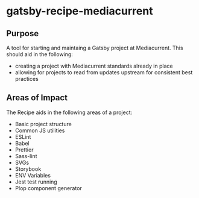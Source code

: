 # gatsby-recipe-mediacurrent

## Purpose

A tool for starting and maintaing a Gatsby project at Mediacurrent.
This should aid in the following:

- creating a project with Mediacurrent standards already in place
- allowing for projects to read from updates upstream for consistent best practices

## Areas of Impact

The Recipe aids in the following areas of a project:

- Basic project structure
- Common JS utilities
- ESLint
- Babel
- Prettier
- Sass-lint
- SVGs
- Storybook
- ENV Variables
- Jest test running
- Plop component generator
